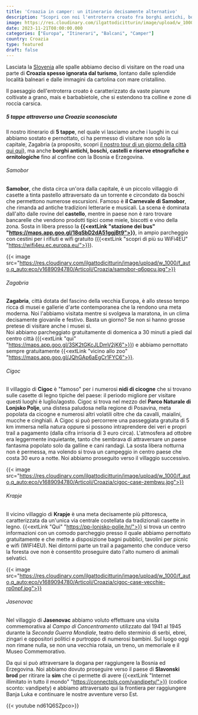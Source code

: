 ```yaml
---
title: 'Croazia in camper: un itinerario decisamente alternativo'
description: "Scopri con noi l'entroterra croato fra borghi antichi, boschi, castelli e riserve etnografiche"
image: https://res.cloudinary.com/ilgattodicitturin/image/upload/w_1000/f_auto,q_auto:eco/v1689874010/Articoli/Croazia/zagabria-cimitero-monumentale-okqqcg.jpg
date: 2023-11-21T08:00:00.000
categories: ["Europa", "Itinerari", "Balcani", "Camper"]
country: Croazia
type: featured
draft: false
---
```


Lasciata la [Slovenia](/blog/slovenia-in-camper-5-giorni-tra-montagne-e-borghi-storici) alle spalle abbiamo deciso di visitare on the road una parte di **Croazia spesso ignorata dal turismo**, lontano dalle splendide località balneari e dalle immagini da cartolina con mare cristallino. 

Il paesaggio dell'entroterra croato è caratterizzato da vaste pianure coltivate a grano, mais e barbabietole, che si estendono tra colline e zone di roccia carsica.

##### 5 tappe attraverso una Croazia sconosciuta

Il nostro itinerario di **5 tappe**, nel quale vi lasciamo anche i luoghi in cui abbiamo sostato e pernottato, ci ha permesso di visitare non solo la capitale, Zagabria (a proposito, scopri [il nostro tour di un giorno della città qui qui](/blog/zagabria-in-un-giorno)), ma anche **borghi antichi, boschi, castelli e riserve etnografiche e ornitologiche** fino al confine con la Bosnia e Erzegovina.

###### Samobor 

**Samobor**, che dista circa un'ora dalla capitale, è un piccolo villaggio di casette a tinta pastello attraversato da un torrente e circondato da boschi che permettono numerose escursioni. Famoso è **il Carnevale di Samobor**, che rimanda ad antiche tradizioni letterarie e musicali. La scena è dominata dall'alto dalle rovine del **castello**, mentre in paese non è raro trovare bancarelle che vendono prodotti tipici come miele, biscotti e vino della zona. 
Sosta in libera presso la **{{<extLink "stazione dei bus" "https://maps.app.goo.gl/18qSbD2dA51ggjBt9">}}**, in ampio parcheggio con cestini per i rifiuti e wifi gratuito ({{<extLink "scopri di più su WiFi4EU" "https://wifi4eu.ec.europa.eu/">}}). 

{{< image src="https://res.cloudinary.com/ilgattodicitturin/image/upload/w_1000/f_auto,q_auto:eco/v1689094780/Articoli/Croazia/samobor-q6opcu.jpg">}}

###### Zagabria 

**Zagabria**, città dotata del fascino della vecchia Europa, è allo stesso tempo ricca di musei e gallerie d'arte contemporanea che la rendono una meta moderna. Noi l'abbiamo visitata mentre si svolgeva la maratona, in un clima decisamente giovanile e festivo. 
Basta un giorno? Se non si hanno grosse pretese di visitare anche i musei sì.  
Noi abbiamo parcheggiato gratuitamente di domenica a 30 minuti a piedi dal centro città ({{<extLink "qui" "https://maps.app.goo.gl/3SK2tGKcJLDmV2jK6">}}) e abbiamo pernottato sempre gratuitamente {{<extLink "vicino allo zoo" "https://maps.app.goo.gl/JQhGAp6aEgCr1FYC6">}}. 

<script src="https://product-gallery.cloudinary.com/all.js" type="text/javascript">
</script>  

<div id="my-gallery" style="max-width:100%;margin:auto">
</div>

<script>
     const myWidget = cloudinary.galleryWidget({
    "cloudName": "ilgattodicitturin",
    "mediaAssets": [{
        "publicId": "Articoli/Croazia/P1011693_t0vbpr",
        "mediaType": "image"
    }, {
        "publicId": "Articoli/Croazia/zagabria-chiesa-ijafhn",
        "mediaType": "image"
    }, {
        "publicId": "Articoli/Croazia/zagabria-chiesa-mark-gdqnlk",
        "mediaType": "image"
    }, {
        "publicId": "Articoli/Croazia/zagabria-cimitero-vista-tvyedn",
        "mediaType": "image"
    }, {
        "publicId": "Articoli/Croazia/zagabria-oktogon-bypkay",
        "mediaType": "image"
    }, {
        "publicId": "Articoli/Croazia/zagabria-piazza-centrale-z3iodu",
        "mediaType": "image"
    }],
    "aspectRatio": "16:9",
    "navigationButtonProps": {
        "shape": "rectangle",
        "color": "#FFFFFF",
        "iconColor": "#000000"
    },
    "container": "#my-gallery"
});

myWidget.render();
</script>

###### Cigoc 

Il villaggio di **Cigoc** è "famoso" per i numerosi **nidi di cicogne** che si trovano sulle casette di legno tipiche del paese: il periodo migliore per visitare questi luoghi è luglio/agosto. Cigoc si trova nel mezzo del **Parco Naturale di Lonjsko Polje**, una distesa paludosa nella regione di Posavina, meta popolata da cicogne e numerosi altri volatili oltre che da cavalli, maialini, mucche e cinghiali. 
A Cigoc si può percorrere una passeggiata gratuita di 5 km immersa nella natura oppure si possono intraprendere dei veri e propri trail a pagamento (dalla cifra irrisoria di 3 euro circa).
L'atmosfera ad ottobre era leggermente inquietante, tanto che sembrava di attraversare un paese fantasma popolato solo da galline e cani randagi. La sosta libera notturna non è permessa, ma volendo si trova un campeggio in centro paese che costa 30 euro a notte. Noi abbiamo proseguito verso il villaggio successivo. 

{{< image src="https://res.cloudinary.com/ilgattodicitturin/image/upload/w_1000/f_auto,q_auto:eco/v1689094780/Articoli/Croazia/cigoc-case-zembwu.jpg">}}

###### Krapje

Il vicino villaggio di **Krapje** è una meta decisamente più pittoresca, caratterizzata da un'unica via centrale costellata da tradizionali casette in legno. {{<extLink "Qui" "https://pp-lonjsko-polje.hr/">}} si trova un centro informazioni con un comodo parcheggio presso il quale abbiamo pernottato gratuitamente e che mette a disposizione bagni pubblici, tavolini per picnic e wifi (WIFI4EU). Nei dintorni parte un trail a pagamento che conduce verso la foresta ove non è consentito proseguire dato l'alto numero di animali selvatici. 

{{< image src="https://res.cloudinary.com/ilgattodicitturin/image/upload/w_1000/f_auto,q_auto:eco/v1689094780/Articoli/Croazia/cigoc-case-vecchie-rp0npf.jpg">}}

###### Jasenovac 

Nel villaggio di **Jasenovac** abbiamo voluto effettuare una visita commemorativa al *Campo di Concentramento* utilizzato dal 1941 al 1945 durante la *Seconda Guerra Mondiale*, teatro dello sterminio di serbi, ebrei, zingari e oppositori politici e purtroppo di numerosi bambini. Sul luogo oggi non rimane nulla, se non una vecchia rotaia, un treno, un memoriale e il Museo Commemorativo.

Da qui si può attraversare la dogana per raggiungere la Bosnia ed Erzegovina. Noi abbiamo dovuto proseguire verso il paese di **Slavonski brod** per ritirare la **sim** che ci permette di avere {{<extLink "Internet illimitato in tutto il mondo" "https://connectpls.com/vandipety/">}} (codice sconto: vandipety) e abbiamo attraversato qui la frontiera per raggiungere Banja Luka e continuare le nostre avventure verso Est. 

{{< youtube nd61Q6SZpco>}}